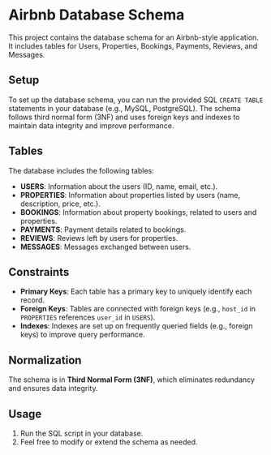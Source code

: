 # Airbnb Database Schema

This project contains the database schema for an Airbnb-style application. It includes tables for Users, Properties, Bookings, Payments, Reviews, and Messages.

## Setup

To set up the database schema, you can run the provided SQL `CREATE TABLE` statements in your database (e.g., MySQL, PostgreSQL). The schema follows third normal form (3NF) and uses foreign keys and indexes to maintain data integrity and improve performance.

## Tables

The database includes the following tables:

- **USERS**: Information about the users (ID, name, email, etc.).
- **PROPERTIES**: Information about properties listed by users (name, description, price, etc.).
- **BOOKINGS**: Information about property bookings, related to users and properties.
- **PAYMENTS**: Payment details related to bookings.
- **REVIEWS**: Reviews left by users for properties.
- **MESSAGES**: Messages exchanged between users.

## Constraints

- **Primary Keys**: Each table has a primary key to uniquely identify each record.
- **Foreign Keys**: Tables are connected with foreign keys (e.g., `host_id` in `PROPERTIES` references `user_id` in `USERS`).
- **Indexes**: Indexes are set up on frequently queried fields (e.g., foreign keys) to improve query performance.

## Normalization

The schema is in **Third Normal Form (3NF)**, which eliminates redundancy and ensures data integrity.

## Usage

1. Run the SQL script in your database.
2. Feel free to modify or extend the schema as needed.
